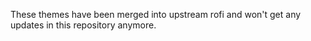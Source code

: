 These themes have been merged into upstream rofi and won't get any updates in this repository anymore.
